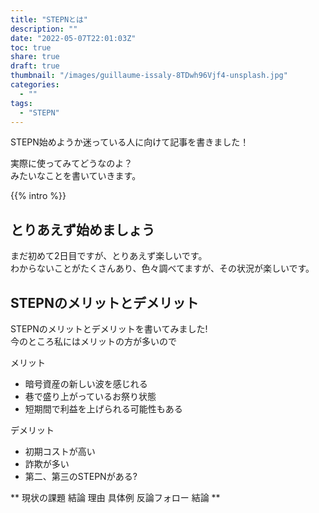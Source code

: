 ```yaml
---
title: "STEPNとは"
description: ""
date: "2022-05-07T22:01:03Z"
toc: true
share: true
draft: true
thumbnail: "/images/guillaume-issaly-8TDwh96Vjf4-unsplash.jpg"
categories:
  - ""
tags:
  - "STEPN"
---
```


STEPN始めようか迷っている人に向けて記事を書きました！  

実際に使ってみてどうなのよ？  
みたいなことを書いていきます。

<!--more-->

{{% intro %}}

 ## とりあえず始めましょう

まだ初めて2日目ですが、とりあえず楽しいです。  
わからないことがたくさんあり、色々調べてますが、その状況が楽しいです。  

 ## STEPNのメリットとデメリット

 STEPNのメリットとデメリットを書いてみました!  
 今のところ私にはメリットの方が多いので

 メリット
 - 暗号資産の新しい波を感じれる
 - 巷で盛り上がっているお祭り状態
 - 短期間で利益を上げられる可能性もある

 デメリット
 - 初期コストが高い
 - 詐欺が多い
 - 第二、第三のSTEPNがある?


 **
現状の課題
結論
理由
具体例
反論フォロー
結論
**



